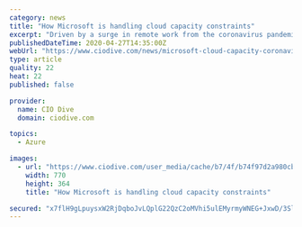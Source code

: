 ```yaml
---
category: news
title: "How Microsoft is handling cloud capacity constraints"
excerpt: "Driven by a surge in remote work from the coronavirus pandemic, Microsoft's service demand skyrocketed and availability waffled."
publishedDateTime: 2020-04-27T14:35:00Z
webUrl: "https://www.ciodive.com/news/microsoft-cloud-capacity-coronavirus/576792/"
type: article
quality: 22
heat: 22
published: false

provider:
  name: CIO Dive
  domain: ciodive.com

topics:
  - Azure

images:
  - url: "https://www.ciodive.com/user_media/cache/b7/4f/b74f97d2a980cbeea55d91705cc30d62.jpg"
    width: 770
    height: 364
    title: "How Microsoft is handling cloud capacity constraints"

secured: "x7flH9gLpuysxW2RjDqboJvLQplG22QzC2oMVhi5ulEMyrmyWNEG+JxwD/3SlYrW9Tx9evaPbrz3RRIYl4Xgi2KG4PiiFH8S8L5uzrXbfaaJE1eKPeQO1yt7sGG+hUd1TlFGJyyt4HSCiqNbXVmxiPyEeHcNhUEyw9VLazpFOawQZhQqCx7Vjk2LJa7JQ+FDVY4l5EsZS/8umuTlqeeBmPZy8d6QDDTKjY/XojTEInTniS6vuZJigQss8mcLoitdBVQY5T/O6BFc5npn5upfe52Zl9QFrxa7kMP/1JQIUtNL5ojAj0AZ+fLD1eBP9in2;prdFvF6VwpjUZCRi86d2fg=="
---
```



